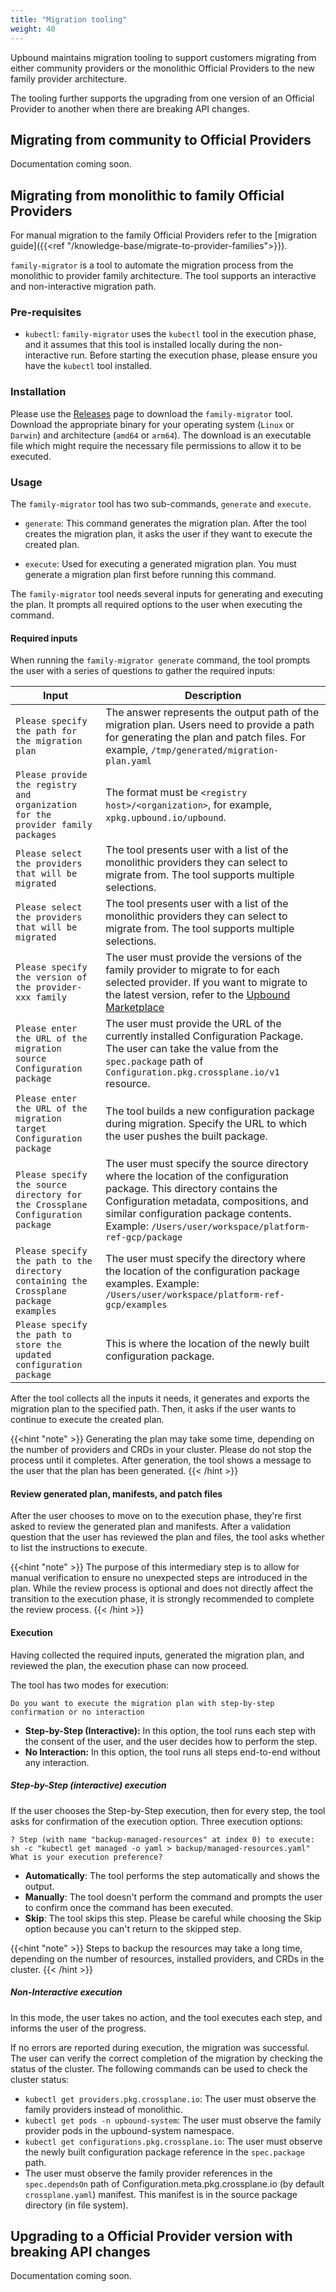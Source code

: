```yaml
---
title: "Migration tooling"
weight: 40
---
```


Upbound maintains migration tooling to support customers migrating from either
community providers or the monolithic Official Providers to the new family
provider architecture.

The tooling further supports the upgrading from one version of an Official
Provider to another when there are breaking API changes.

## Migrating from community to Official Providers

Documentation coming soon.

## Migrating from monolithic to family Official Providers

For manual migration to the family Official Providers refer to the
[migration guide]({{<ref "/knowledge-base/migrate-to-provider-families">}}).

`family-migrator` is a tool to automate the migration process from the
monolithic to provider family architecture. The tool supports an interactive and
non-interactive migration path.

### Pre-requisites

- `kubectl`: `family-migrator` uses the `kubectl` tool in the execution phase,
and it assumes that this tool is installed locally during the
non-interactive run. Before starting the execution phase, please ensure
you have the `kubectl` tool installed.

### Installation

Please use the [Releases] page to download the `family-migrator` tool. Download
the appropriate binary for your operating system (`Linux` or `Darwin`) and
architecture (`amd64` or `arm64`). The download is an executable file
which might require the necessary file permissions to allow it to be executed.

### Usage

The `family-migrator` tool has two sub-commands, `generate` and `execute`.

- `generate`: This command generates the migration plan. After the tool creates
the migration plan, it asks the user if they want to execute the created plan.

- `execute`: Used for executing a generated migration plan. You must generate a
migration plan first before running this command.

The `family-migrator` tool needs several inputs for generating and executing the
plan. It prompts all required options to the user when executing the command.

#### Required inputs

When running the `family-migrator generate` command, the tool prompts the
user with a series of questions to gather the required inputs:

| Input | Description |
| ----- | ----------- |
| `Please specify the path for the migration plan` | The answer represents the output path of the migration plan. Users need to provide a path for generating the plan and patch files. For example, `/tmp/generated/migration-plan.yaml` |
| `Please provide the registry and organization for the provider family packages` | The format must be `<registry host>/<organization>`, for example, `xpkg.upbound.io/upbound`. |
| `Please select the providers that will be migrated` | The tool presents user with a list of the monolithic providers they can select to migrate from. The tool supports multiple selections. |
| `Please select the providers that will be migrated` | The tool presents user with a list of the monolithic providers they can select to migrate from. The tool supports multiple selections. |
| `Please specify the version of the provider-xxx family` | The user must provide the versions of the family provider to migrate to for each selected provider. If you want to migrate to the latest version, refer to the [Upbound Marketplace] |
| `Please enter the URL of the migration source Configuration package` | The user must provide the URL of the currently installed Configuration Package. The user can take the value from the `spec.package` path of `Configuration.pkg.crossplane.io/v1` resource. |
| `Please enter the URL of the migration target Configuration package` | The tool builds a new configuration package during migration. Specify the URL to which the user pushes the built package. |
| `Please specify the source directory for the Crossplane Configuration package` | The user must specify the source directory where the location of the configuration package. This directory contains the Configuration metadata, compositions, and similar configuration package contents. Example: `/Users/user/workspace/platform-ref-gcp/package` |
| `Please specify the path to the directory containing the Crossplane package examples` | The user must specify the directory where the location of the configuration package examples. Example: `/Users/user/workspace/platform-ref-gcp/examples` |
| `Please specify the path to store the updated configuration package` | This is where the location of the newly built configuration package. |

After the tool collects all the inputs it needs, it generates and exports the
migration plan to the specified path. Then, it asks if the user wants to
continue to execute the created plan.

{{<hint "note" >}}
Generating the plan may take some time, depending on the number of providers and
CRDs in your cluster. Please do not stop the process until it completes. After
generation, the tool shows a message to the user that the plan has been
generated.
{{< /hint >}}

#### Review generated plan, manifests, and patch files

After the user chooses to move on to the execution phase, they're first
asked to review the generated plan and manifests. After a validation question
that the user has reviewed the plan and files, the tool asks whether to list the
instructions to execute.

{{<hint "note" >}}
The purpose of this intermediary step is to allow for manual verification to ensure
no unexpected steps are introduced in the plan. While the review process is optional
and does not directly affect the transition to the execution phase, it is strongly
recommended to complete the review process.
{{< /hint >}}

#### Execution

Having collected the required inputs, generated the migration plan, and reviewed the plan,
the execution phase can now proceed.

The tool has two modes for execution:

`Do you want to execute the migration plan with step-by-step confirmation or
no interaction`

- **Step-by-Step (Interactive):** In this option, the tool runs each step with
the consent of the user, and the user decides how to perform the step.
- **No Interaction:** In this option, the tool runs all steps end-to-end without
any interaction.

##### Step-by-Step (interactive) execution

If the user chooses the Step-by-Step execution, then for every step, the tool
asks for confirmation of the execution option. Three execution options:

`? Step (with name "backup-managed-resources" at index 0) to execute:
sh -c "kubectl get managed -o yaml > backup/managed-resources.yaml"
What is your execution preference?`

- **Automatically**: The tool performs the step automatically and shows
  the output.
- **Manually**: The tool doesn't perform the command and prompts the user to
confirm once the command has been executed.
- **Skip**: The tool skips this step. Please be careful while choosing the Skip
option because you can't return to the skipped step.

{{<hint "note" >}}
Steps to backup the resources may take a long time, depending on the number of
resources, installed providers, and CRDs in the cluster.
{{< /hint >}}

##### Non-Interactive execution

In this mode, the user takes no action, and the tool executes each step, and
informs the user of the progress.

If no errors are reported during execution, the migration was successful.
The user can verify the correct completion of the migration by checking
the status of the cluster. The following commands can be used to check
the cluster status:

- `kubectl get providers.pkg.crossplane.io`: The user must observe the family
providers instead of monolithic.
- `kubectl get pods -n upbound-system`: The user must observe the family
provider pods in the upbound-system namespace.
- `kubectl get configurations.pkg.crossplane.io`: The user must observe the
newly built configuration package reference in the `spec.package` path.
- The user must observe the family provider references in the `spec.dependsOn`
path of Configuration.meta.pkg.crossplane.io (by default `crossplane.yaml`)
manifest. This manifest is in the source package directory (in file system).

## Upgrading to a Official Provider version with breaking API changes

Documentation coming soon.

[Releases]: https://github.com/upbound/extensions-migration/releases
[Upbound Marketplace]: https://marketplace.upbound.io/
